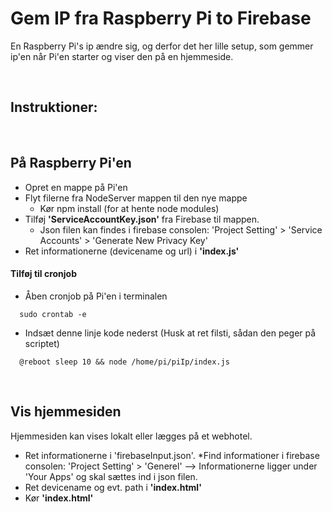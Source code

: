 # Gem IP fra Raspberry Pi to Firebase

En Raspberry Pi's ip ændre sig, og derfor det her lille setup, som gemmer ip'en når Pi'en starter og viser den på en hjemmeside. 

<br />

## Instruktioner: 

<br />

## På Raspberry Pi'en 
* Opret en mappe på Pi'en
* Flyt filerne fra NodeServer mappen til den nye mappe
  * Kør npm install (for at hente node modules)
* Tilføj **'ServiceAccountKey.json'** fra Firebase til mappen. 
  * Json filen kan findes i firebase consolen: 'Project Setting' > 'Service Accounts' > 'Generate New Privacy Key'
* Ret informationerne (devicename og url) i **'index.js'**

#### Tilføj til cronjob
* Åben cronjob på Pi'en i terminalen 
```
  sudo crontab -e
```
* Indsæt denne linje kode nederst (Husk at ret filsti, sådan den peger på scriptet)
```
  @reboot sleep 10 && node /home/pi/piIp/index.js 
```

<br />

## Vis hjemmesiden
Hjemmesiden kan vises lokalt eller lægges på et webhotel. 

* Ret informationerne i 'firebaseInput.json'. 
  *Find informationer i firebase consolen: 'Project Setting' > 'Generel' --> Informationerne ligger under 'Your Apps' og skal sættes ind i json filen. 
* Ret devicename og evt. path i **'index.html'**
* Kør **'index.html'** 
